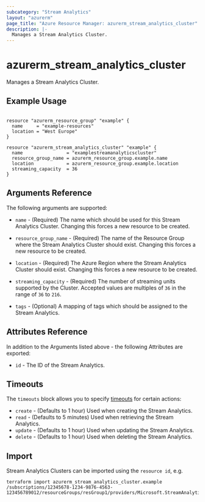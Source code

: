 ```yaml
---
subcategory: "Stream Analytics"
layout: "azurerm"
page_title: "Azure Resource Manager: azurerm_stream_analytics_cluster"
description: |-
  Manages a Stream Analytics Cluster.
---
```


# azurerm_stream_analytics_cluster

Manages a Stream Analytics Cluster.

## Example Usage

```hcl

resource "azurerm_resource_group" "example" {
  name     = "example-resources"
  location = "West Europe"
}

resource "azurerm_stream_analytics_cluster" "example" {
  name                = "examplestreamanalyticscluster"
  resource_group_name = azurerm_resource_group.example.name
  location            = azurerm_resource_group.example.location
  streaming_capacity  = 36
}
```

## Arguments Reference

The following arguments are supported:

* `name` - (Required) The name which should be used for this Stream Analytics Cluster. Changing this forces a new resource to be created.

* `resource_group_name` - (Required) The name of the Resource Group where the Stream Analytics Cluster should exist. Changing this forces a new resource to be created.

* `location` - (Required) The Azure Region where the Stream Analytics Cluster should exist. Changing this forces a new resource to be created.

* `streaming_capacity` - (Required) The number of streaming units supported by the Cluster. Accepted values are multiples of `36` in the range of `36` to `216`. 

* `tags` - (Optional) A mapping of tags which should be assigned to the Stream Analytics.

## Attributes Reference

In addition to the Arguments listed above - the following Attributes are exported: 

* `id` - The ID of the Stream Analytics.

## Timeouts

The `timeouts` block allows you to specify [timeouts](https://www.terraform.io/docs/configuration/resources.html#timeouts) for certain actions:

* `create` - (Defaults to 1 hour) Used when creating the Stream Analytics.
* `read` - (Defaults to 5 minutes) Used when retrieving the Stream Analytics.
* `update` - (Defaults to 1 hour) Used when updating the Stream Analytics.
* `delete` - (Defaults to 1 hour) Used when deleting the Stream Analytics.

## Import

Stream Analytics Clusters can be imported using the `resource id`, e.g.

```shell
terraform import azurerm_stream_analytics_cluster.example /subscriptions/12345678-1234-9876-4563-123456789012/resourceGroups/resGroup1/providers/Microsoft.StreamAnalytics/clusters/cluster1
```
